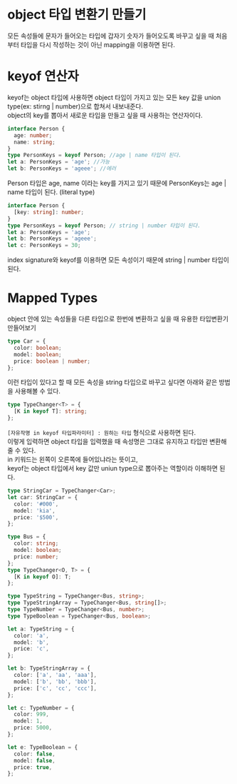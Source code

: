 # object 타입 변환기 만들기

모든 속성들에 문자가 들어오는 타입에 갑자기 숫자가 들어오도록 바꾸고 싶을 때 처음부터 타입을 다시 작성하는 것이 아닌 mapping을 이용하면 된다.

# keyof 연산자

keyof는 object 타입에 사용하면 object 타입이 가지고 있는 모든 key 값을 union type(ex: stirng | number)으로 합쳐서 내보내준다.  
object의 key를 뽑아서 새로운 타입을 만들고 싶을 때 사용하는 연산자이다.

```typescript
interface Person {
  age: number;
  name: string;
}
type PersonKeys = keyof Person; //age | name 타입이 된다.
let a: PersonKeys = 'age'; //가능
let b: PersonKeys = 'ageee'; //에러
```

Person 타입은 age, name 이라는 key를 가지고 있기 때문에 PersonKeys는 age | name 타입이 된다. (literal type)

```typescript
interface Person {
  [key: string]: number;
}
type PersonKeys = keyof Person; // string | number 타입이 된다.
let a: PersonKeys = 'age';
let b: PersonKeys = 'ageee';
let c: PersonKeys = 30;
```

index signature와 keyof를 이용하면 모든 속성이기 때문에 string | number 타입이 된다.

# Mapped Types

object 안에 있는 속성들을 다른 타입으로 한번에 변환하고 싶을 때 유용한 타입변환기 만들어보기

```typescript
type Car = {
  color: boolean;
  model: boolean;
  price: boolean | number;
};
```

이런 타입이 있다고 할 때 모든 속성을 string 타입으로 바꾸고 싶다면 아래와 같은 방법을 사용해볼 수 있다.

```typescript
type TypeChanger<T> = {
  [K in keyof T]: string;
};
```

`[자유작명 in keyof 타입파라미터] : 원하는 타입` 형식으로 사용하면 된다.  
이렇게 입력하면 object 타입을 입력했을 때 속성명은 그대로 유지하고 타입만 변환해줄 수 있다.  
in 키워드는 왼쪽이 오른쪽에 들어있냐라는 뜻이고,  
keyof는 object 타입에서 key 값만 uniun type으로 뽑아주는 역할이라 이해하면 된다.

```typescript
type StringCar = TypeChanger<Car>;
let car: StringCar = {
  color: '#000',
  model: 'kia',
  price: '$500',
};
```

```typescript
type Bus = {
  color: string;
  model: boolean;
  price: number;
};
type TypeChanger<O, T> = {
  [K in keyof O]: T;
};

type TypeString = TypeChanger<Bus, string>;
type TypeStringArray = TypeChanger<Bus, string[]>;
type TypeNumber = TypeChanger<Bus, number>;
type TypeBoolean = TypeChanger<Bus, boolean>;

let a: TypeString = {
  color: 'a',
  model: 'b',
  price: 'c',
};

let b: TypeStringArray = {
  color: ['a', 'aa', 'aaa'],
  model: ['b', 'bb', 'bbb'],
  price: ['c', 'cc', 'ccc'],
};

let c: TypeNumber = {
  color: 999,
  model: 1,
  price: 5000,
};

let e: TypeBoolean = {
  color: false,
  model: false,
  price: true,
};
```
